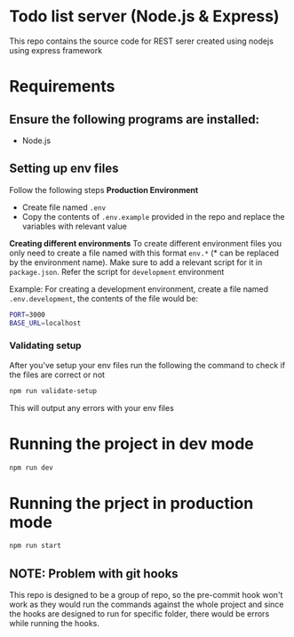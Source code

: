 # Todo list server (Node.js & Express)

This repo contains the source code for REST serer created using nodejs using express framework

# Requirements

## Ensure the following programs are installed:
- Node.js

## Setting up env files
Follow the following steps 
**Production Environment**
- Create file named `.env`
- Copy the contents of `.env.example` provided in the repo and replace the variables with relevant value

**Creating different environments**
To create different environment files you only need to create a file named with this format `env.*` (* can be replaced by the environment name).
Make sure to add a relevant script for it in `package.json`. Refer the script for `development` environment

Example: For creating a development environment, create a file named `.env.development`, the contents of the file would be:

```sh
PORT=3000
BASE_URL=localhost
```

### Validating setup
After you've setup your env files run the following the command to check if the files are correct or not

```sh
npm run validate-setup
```

This will output any errors with your env files

# Running the project in dev mode

```sh
npm run dev
```

# Running the prject in production mode

```sh
npm run start
```

## NOTE: Problem with git hooks
This repo is designed to be a group of repo, so the pre-commit hook won't work as they would run the commands against the whole project and since the hooks are designed to run for specific folder, there would be errors while running the hooks.
